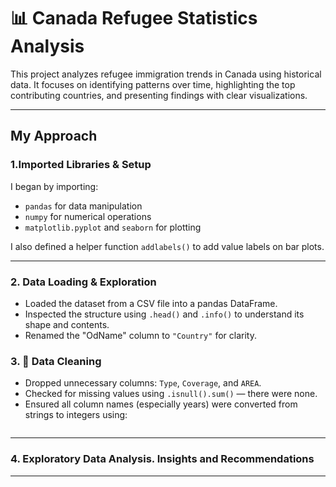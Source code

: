 # 📊 Canada Refugee Statistics Analysis

This project analyzes refugee immigration trends in Canada using historical data. 
It focuses on identifying patterns over time, highlighting the top contributing countries, and presenting findings with clear visualizations.

---

## My Approach

### 1.Imported Libraries & Setup
I began by importing:
- `pandas` for data manipulation
- `numpy` for numerical operations
- `matplotlib.pyplot` and `seaborn` for plotting

I also defined a helper function `addlabels()` to add value labels on bar plots.

---

### 2.  Data Loading & Exploration
- Loaded the dataset from a CSV file into a pandas DataFrame.
- Inspected the structure using `.head()` and `.info()` to understand its shape and contents.
- Renamed the "OdName" column to `"Country"` for clarity.


### 3. 🧹 Data Cleaning
- Dropped unnecessary columns: `Type`, `Coverage`, and `AREA`.
- Checked for missing values using `.isnull().sum()` — there were none.
- Ensured all column names (especially years) were converted from strings to integers using:
  ```python


---
 ### 4.  Exploratory Data Analysis. Insights and Recommendations
---
